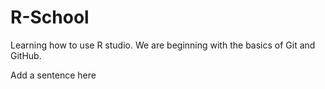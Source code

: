 # R-School
Learning how to use R studio.
We are beginning with the basics of Git and GitHub.

Add a sentence here
